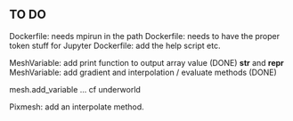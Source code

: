 ## TO DO


Dockerfile:  needs mpirun in the path
Dockerfile:  needs to have the proper token stuff for Jupyter
Dockerfile:  add the help script etc.


MeshVariable: add print function to output array value (DONE) __str__ and __repr__
MeshVariable: add gradient and interpolation / evaluate methods (DONE)

mesh.add_variable ... cf underworld

Pixmesh: add an interpolate method.
